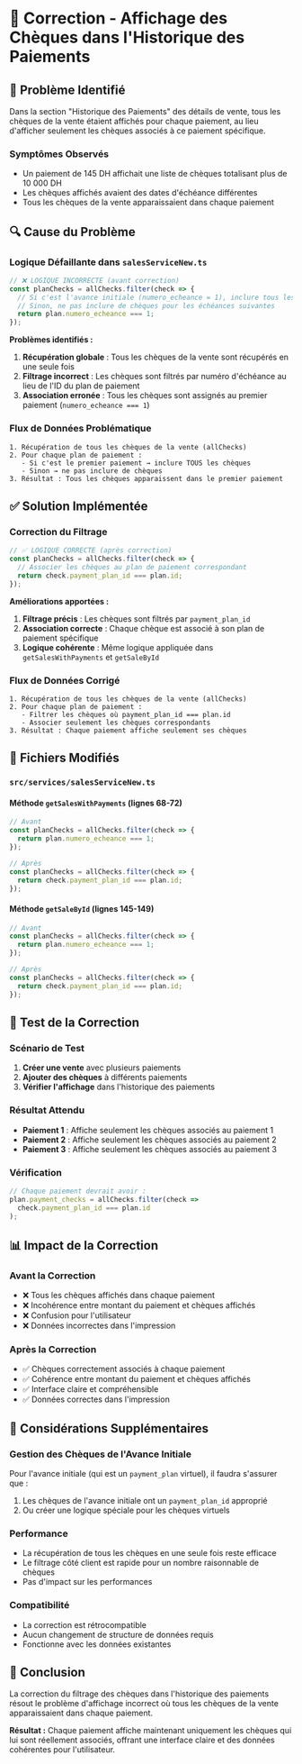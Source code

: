 # 🔧 Correction - Affichage des Chèques dans l'Historique des Paiements

## 🚨 **Problème Identifié**

Dans la section "Historique des Paiements" des détails de vente, tous les chèques de la vente étaient affichés pour chaque paiement, au lieu d'afficher seulement les chèques associés à ce paiement spécifique.

### **Symptômes Observés**
- Un paiement de 145 DH affichait une liste de chèques totalisant plus de 10 000 DH
- Les chèques affichés avaient des dates d'échéance différentes
- Tous les chèques de la vente apparaissaient dans chaque paiement

## 🔍 **Cause du Problème**

### **Logique Défaillante dans `salesServiceNew.ts`**

```typescript
// ❌ LOGIQUE INCORRECTE (avant correction)
const planChecks = allChecks.filter(check => {
  // Si c'est l'avance initiale (numero_echeance = 1), inclure tous les chèques
  // Sinon, ne pas inclure de chèques pour les échéances suivantes
  return plan.numero_echeance === 1;
});
```

**Problèmes identifiés :**
1. **Récupération globale** : Tous les chèques de la vente sont récupérés en une seule fois
2. **Filtrage incorrect** : Les chèques sont filtrés par numéro d'échéance au lieu de l'ID du plan de paiement
3. **Association erronée** : Tous les chèques sont assignés au premier paiement (`numero_echeance === 1`)

### **Flux de Données Problématique**
```
1. Récupération de tous les chèques de la vente (allChecks)
2. Pour chaque plan de paiement :
   - Si c'est le premier paiement → inclure TOUS les chèques
   - Sinon → ne pas inclure de chèques
3. Résultat : Tous les chèques apparaissent dans le premier paiement
```

## ✅ **Solution Implémentée**

### **Correction du Filtrage**

```typescript
// ✅ LOGIQUE CORRECTE (après correction)
const planChecks = allChecks.filter(check => {
  // Associer les chèques au plan de paiement correspondant
  return check.payment_plan_id === plan.id;
});
```

**Améliorations apportées :**
1. **Filtrage précis** : Les chèques sont filtrés par `payment_plan_id`
2. **Association correcte** : Chaque chèque est associé à son plan de paiement spécifique
3. **Logique cohérente** : Même logique appliquée dans `getSalesWithPayments` et `getSaleById`

### **Flux de Données Corrigé**
```
1. Récupération de tous les chèques de la vente (allChecks)
2. Pour chaque plan de paiement :
   - Filtrer les chèques où payment_plan_id === plan.id
   - Associer seulement les chèques correspondants
3. Résultat : Chaque paiement affiche seulement ses chèques
```

## 🔧 **Fichiers Modifiés**

### **`src/services/salesServiceNew.ts`**

#### **Méthode `getSalesWithPayments` (lignes 68-72)**
```typescript
// Avant
const planChecks = allChecks.filter(check => {
  return plan.numero_echeance === 1;
});

// Après
const planChecks = allChecks.filter(check => {
  return check.payment_plan_id === plan.id;
});
```

#### **Méthode `getSaleById` (lignes 145-149)**
```typescript
// Avant
const planChecks = allChecks.filter(check => {
  return plan.numero_echeance === 1;
});

// Après
const planChecks = allChecks.filter(check => {
  return check.payment_plan_id === plan.id;
});
```

## 🧪 **Test de la Correction**

### **Scénario de Test**
1. **Créer une vente** avec plusieurs paiements
2. **Ajouter des chèques** à différents paiements
3. **Vérifier l'affichage** dans l'historique des paiements

### **Résultat Attendu**
- **Paiement 1** : Affiche seulement les chèques associés au paiement 1
- **Paiement 2** : Affiche seulement les chèques associés au paiement 2
- **Paiement 3** : Affiche seulement les chèques associés au paiement 3

### **Vérification**
```typescript
// Chaque paiement devrait avoir :
plan.payment_checks = allChecks.filter(check => 
  check.payment_plan_id === plan.id
);
```

## 📊 **Impact de la Correction**

### **Avant la Correction**
- ❌ Tous les chèques affichés dans chaque paiement
- ❌ Incohérence entre montant du paiement et chèques affichés
- ❌ Confusion pour l'utilisateur
- ❌ Données incorrectes dans l'impression

### **Après la Correction**
- ✅ Chèques correctement associés à chaque paiement
- ✅ Cohérence entre montant du paiement et chèques affichés
- ✅ Interface claire et compréhensible
- ✅ Données correctes dans l'impression

## 🔄 **Considérations Supplémentaires**

### **Gestion des Chèques de l'Avance Initiale**
Pour l'avance initiale (qui est un `payment_plan` virtuel), il faudra s'assurer que :
1. Les chèques de l'avance initiale ont un `payment_plan_id` approprié
2. Ou créer une logique spéciale pour les chèques virtuels

### **Performance**
- La récupération de tous les chèques en une seule fois reste efficace
- Le filtrage côté client est rapide pour un nombre raisonnable de chèques
- Pas d'impact sur les performances

### **Compatibilité**
- La correction est rétrocompatible
- Aucun changement de structure de données requis
- Fonctionne avec les données existantes

## 📝 **Conclusion**

La correction du filtrage des chèques dans l'historique des paiements résout le problème d'affichage incorrect où tous les chèques de la vente apparaissaient dans chaque paiement. 

**Résultat :** Chaque paiement affiche maintenant uniquement les chèques qui lui sont réellement associés, offrant une interface claire et des données cohérentes pour l'utilisateur.
